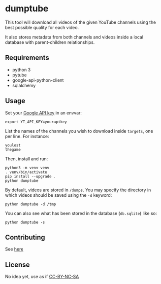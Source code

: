 # dumptube

This tool will download all videos of the given YouTube channels using the best possible quality for each video.

It also stores metadata from both channels and videos inside a local database with parent-children relationships.

## Requirements

* python 3
* pytube
* google-api-python-client
* sqlalchemy

## Usage

Set your [Google API key](https://console.developers.google.com/apis/credentials) in an envvar:

    export YT_API_KEY=yourapikey

List the names of the channels you wish to download inside `targets`, one per line. For instance:

    youlost
    thegame

Then, install and run:

    python3 -m venv venv
    . venv/bin/activate
    pip install --upgrade .
    python dumptube

By default, videos are stored in `/dumps`. You may specify the directory in which videos should be saved using the `-d` keyword:

    python dumptube -d /tmp

You can also see what has been stored in the database (`db.sqlite`) like so:

    python dumptube -s

## Contributing

See [here](CONTRIBUTING.md)

## License

No idea yet, use as if [CC-BY-NC-SA](https://creativecommons.org/licenses/by-nc-sa/3.0)
